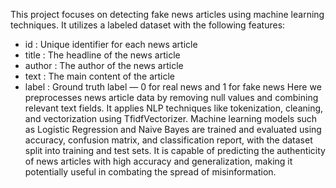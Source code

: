 This project focuses on detecting fake news articles using machine learning techniques. It utilizes a labeled dataset with the following features:
-  id : Unique identifier for each news article
-  title : The headline of the news article
-  author : The author of the news article
-  text : The main content of the article
-  label : Ground truth label — 0 for real news and 1 for fake news
Here we  preprocesses news article data by removing null values and combining relevant text fields. It applies NLP techniques like tokenization, cleaning, and vectorization using TfidfVectorizer. Machine learning models such as Logistic Regression and Naive Bayes are trained and evaluated using accuracy, confusion matrix, and classification report, with the dataset split into training and test sets.
It is capable of predicting the authenticity of news articles with high accuracy and generalization, making it potentially useful in combating the spread of misinformation.
